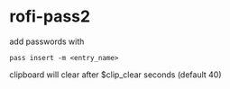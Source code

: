 # rofi-pass2
add passwords with 
```
pass insert -m <entry_name>
```
clipboard will clear after $clip_clear seconds (default 40)

